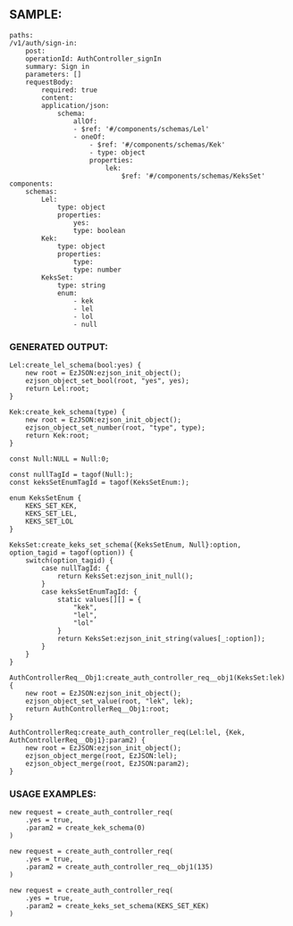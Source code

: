 ## SAMPLE:
	paths:
	/v1/auth/sign-in:
		post:
		operationId: AuthController_signIn
		summary: Sign in
		parameters: []
		requestBody:
			required: true
			content:
			application/json:
				schema:
					allOf:
					- $ref: '#/components/schemas/Lel'
					- oneOf:
						- $ref: '#/components/schemas/Kek'
						- type: object
						properties:
							lek:
								$ref: '#/components/schemas/KeksSet'
	components:
		schemas:
			Lel:
				type: object
				properties:
					yes:
					type: boolean
			Kek:
				type: object
				properties:
					type:
					type: number
			KeksSet:
				type: string
				enum:
					- kek
					- lel
					- lol
					- null


### GENERATED OUTPUT:
	Lel:create_lel_schema(bool:yes) { 
		new root = EzJSON:ezjson_init_object();
		ezjson_object_set_bool(root, "yes", yes);
		return Lel:root;
	}

	Kek:create_kek_schema(type) { 
		new root = EzJSON:ezjson_init_object();
		ezjson_object_set_number(root, "type", type);
		return Kek:root;
	}

	const Null:NULL = Null:0;

	const nullTagId = tagof(Null:);
	const keksSetEnumTagId = tagof(KeksSetEnum:);

	enum KeksSetEnum {
		KEKS_SET_KEK,
		KEKS_SET_LEL,
		KEKS_SET_LOL
	}

	KeksSet:create_keks_set_schema({KeksSetEnum, Null}:option, option_tagid = tagof(option)) { 
		switch(option_tagid) {
			case nullTagId: {
				return KeksSet:ezjson_init_null();
			}
			case keksSetEnumTagId: {
				static values[][] = {
					"kek",
					"lel",
					"lol"
				}
				return KeksSet:ezjson_init_string(values[_:option]);
			}
		}
	}

	AuthControllerReq__Obj1:create_auth_controller_req__obj1(KeksSet:lek) { 
		new root = EzJSON:ezjson_init_object();
		ezjson_object_set_value(root, "lek", lek);
		return AuthControllerReq__Obj1:root;
	}

	AuthControllerReq:create_auth_controller_req(Lel:lel, {Kek, AuthControllerReq__Obj1}:param2) { 
		new root = EzJSON:ezjson_init_object();
		ezjson_object_merge(root, EzJSON:lel);
		ezjson_object_merge(root, EzJSON:param2);
	}

### USAGE EXAMPLES:
	new request = create_auth_controller_req(
		.yes = true,
		.param2 = create_kek_schema(0)
	)

	new request = create_auth_controller_req(
		.yes = true,
		.param2 = create_auth_controller_req__obj1(135)
	)

	new request = create_auth_controller_req(
		.yes = true,
		.param2 = create_keks_set_schema(KEKS_SET_KEK)
	)